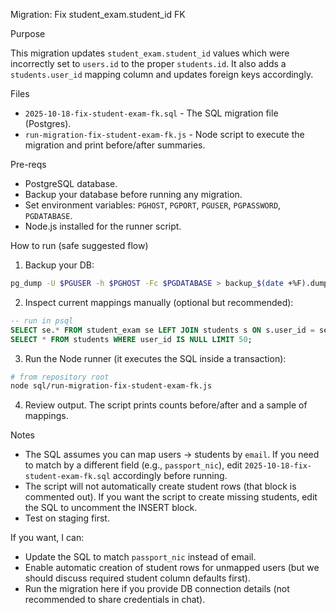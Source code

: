 Migration: Fix student_exam.student_id FK

Purpose

This migration updates `student_exam.student_id` values which were incorrectly set to `users.id` to the proper `students.id`. It also adds a `students.user_id` mapping column and updates foreign keys accordingly.

Files

- `2025-10-18-fix-student-exam-fk.sql` - The SQL migration file (Postgres).
- `run-migration-fix-student-exam-fk.js` - Node script to execute the migration and print before/after summaries.

Pre-reqs

- PostgreSQL database.
- Backup your database before running any migration.
- Set environment variables: `PGHOST`, `PGPORT`, `PGUSER`, `PGPASSWORD`, `PGDATABASE`.
- Node.js installed for the runner script.

How to run (safe suggested flow)

1. Backup your DB:

```bash
pg_dump -U $PGUSER -h $PGHOST -Fc $PGDATABASE > backup_$(date +%F).dump
```

2. Inspect current mappings manually (optional but recommended):

```sql
-- run in psql
SELECT se.* FROM student_exam se LEFT JOIN students s ON s.user_id = se.student_id WHERE s.id IS NULL LIMIT 50;
SELECT * FROM students WHERE user_id IS NULL LIMIT 50;
```

3. Run the Node runner (it executes the SQL inside a transaction):

```bash
# from repository root
node sql/run-migration-fix-student-exam-fk.js
```

4. Review output. The script prints counts before/after and a sample of mappings.

Notes

- The SQL assumes you can map users -> students by `email`. If you need to match by a different field (e.g., `passport_nic`), edit `2025-10-18-fix-student-exam-fk.sql` accordingly before running.
- The script will not automatically create student rows (that block is commented out). If you want the script to create missing students, edit the SQL to uncomment the INSERT block.
- Test on staging first.

If you want, I can:
- Update the SQL to match `passport_nic` instead of email.
- Enable automatic creation of student rows for unmapped users (but we should discuss required student column defaults first).
- Run the migration here if you provide DB connection details (not recommended to share credentials in chat).
